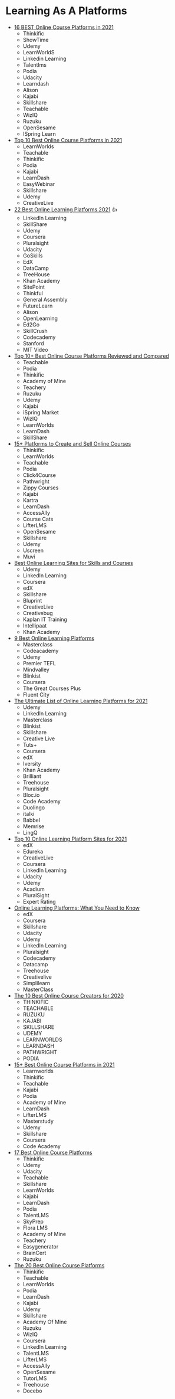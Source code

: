 # Learning As A Platforms
- [16 BEST Online Course Platforms in 2021](https://www.guru99.com/best-online-course-platforms.html)
  - Thinkific
  - ShowTime
  - Udemy
  - LearnWorldS
  - Linkedin Learning
  - Talentlms
  - Podia
  - Udacity
  - Learndash
  - Alison
  - Kajabi
  - Skillshare
  - Teachable
  - WizIQ
  - Ruzuku
  - OpenSesame
  - ISpring Learn
- [Top 10 Best Online Course Platforms in 2021](https://eduardklein.com/best-online-course-platforms/)
  - LearnWorlds
  - Teachable
  - Thinkific
  - Podia
  - Kajabi
  - LearnDash
  - EasyWebinar
  - Skillshare
  - Udemy
  - CreativeLive
- [22 Best Online Learning Platforms 2021](https://www.courselounge.com/online-learning-platforms/) :+1:
  - LinkedIn Learning
  - SkillShare
  - Udemy
  - Coursera
  - Pluralsight
  - Udacity
  - GoSkills
  - EdX
  - DataCamp
  - TreeHouse
  - Khan Academy
  - SitePoint
  - Thinkful
  - General Assembly
  - FutureLearn
  - Alison
  - OpenLearning
  - Ed2Go
  - SkillCrush
  - Codecademy
  - Stanford
  - MIT Video
- [Top 10+ Best Online Course Platforms Reviewed and Compared](https://ecommerce-platforms.com/compare/top-5-best-platforms-publish-sell-online-courses-reviewed-compared)
  - Teachable
  - Podia
  - Thinkific
  - Academy of Mine
  - Teachery
  - Ruzuku
  - Udemy
  - Kajabi
  - iSpring Market
  - WizIQ
  - LearnWorlds
  - LearnDash
  - SkillShare
- [15+ Platforms to Create and Sell Online Courses](https://www.learningrevolution.net/sell-online-courses/)
  - Thinkific
  - LearnWorlds
  - Teachable
  - Podia
  - Click4Course
  - Pathwright
  - Zippy Courses
  - Kajabi
  - Kartra
  - LearnDash
  - AccessAlly
  - Course Cats
  - LifterLMS
  - OpenSesame
  - Skillshare
  - Udemy
  - Uscreen
  - Muvi
- [Best Online Learning Sites for Skills and Courses](https://blog.givingassistant.org/best-online-learning-sites/)
  - Udemy
  - LinkedIn Learning
  - Coursera
  - edX
  - Skillshare
  - Bluprint
  - CreativeLive
  - Creativebug
  - Kaplan IT Training
  - Intellipaat
  - Khan Academy
- [9 Best Online Learning Platforms](https://www.newsweek.com/amplify/9-best-online-learning-platforms-ultimate-learning-guide-2020)
  - Masterclass
  - Codeacademy
  - Udemy
  - Premier TEFL
  - Mindvalley
  - Blinkist
  - Coursera
  - The Great Courses Plus
  - Fluent City
- [The Ultimate List of Online Learning Platforms for 2021](https://learnerfix.com/online-learning-platforms/)
  - Udemy
  - LinkedIn Learning
  - Masterclass
  - Blinkist
  - Skillshare
  - Creative Live
  - Tuts+
  - Coursera
  - edX
  - Iversity
  - Khan Academy
  - Brilliant
  - Treehouse
  - Pluralsight
  - Bloc.io
  - Code Academy
  - Duolingo
  - italki
  - Babbel
  - Memrise
  - LingQ
- [Top 10 Online Learning Platform Sites for 2021](https://www.top10.com/online-learning-sites)
  - edX
  - Edureka
  - CreativeLive
  - Coursera
  - LinkedIn Learning 
  - Udacity
  - Udemy
  - Acadium
  - PluralSight
  - Expert Rating
- [Online Learning Platforms: What You Need to Know](https://upskillwise.com/online-learning-platforms/)
  - edX
  - Coursera
  - Skillshare
  - Udacity
  - Udemy
  - LinkedIn Learning
  - Pluralsight
  - Codecademy 
  - Datacamp
  - Treehouse
  - Creativelive
  - Simplilearn
  - MasterClass
- [The 10 Best Online Course Creators for 2020](https://mirasee.com/blog/online-course-creators/)
  - THINKIFIC
  - TEACHABLE
  - RUZUKU
  - KAJABI
  - SKILLSHARE
  - UDEMY
  - LEARNWORLDS
  - LEARNDASH
  - PATHWRIGHT
  - PODIA
- [15+ Best Online Course Platforms in 2021](https://www.emailvendorselection.com/best-online-course-platforms/)
  - Learnworlds
  - Thinkific
  - Teachable
  - Kajabi
  - Podia
  - Academy of Mine
  - LearnDash
  - LifterLMS
  - Masterstudy
  - Udemy
  - Skillshare
  - Coursera
  - Code Academy
- [17 Best Online Course Platforms](https://solvid.co.uk/best-online-course-platforms/)
  - Thinkific
  - Udemy
  - Udacity
  - Teachable
  - Skillshare
  - LearnWorlds
  - Kajabi
  - LearnDash
  - Podia
  - TalentLMS
  - SkyPrep
  - Flora LMS
  - Academy of Mine
  - Teachery
  - Easygenerator
  - BrainCert
  - Ruzuku
- [The 20 Best Online Course Platforms](https://www.ecosecretariat.org/best-online-course-platforms/)
  - Thinkific
  - Teachable
  - LearnWorlds
  - Podia
  - LearnDash
  - Kajabi
  - Udemy
  - Skillshare
  - Academy Of Mine
  - Ruzuku
  - WizIQ
  - Coursera
  - LinkedIn Learning
  - TalentLMS
  - LifterLMS
  - AccessAlly
  - OpenSesame
  - TutorLMS
  - Treehouse
  - Docebo
